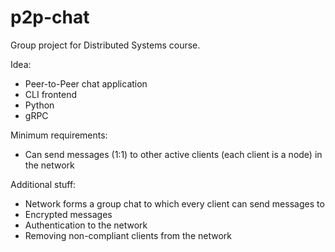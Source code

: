 # p2p-chat

Group project for Distributed Systems course.

Idea:

- Peer-to-Peer chat application
- CLI frontend
- Python
- gRPC

Minimum requirements:

- Can send messages (1:1) to other active clients (each client is a node) in the
  network

Additional stuff:

- Network forms a group chat to which every client can send messages to
- Encrypted messages
- Authentication to the network
- Removing non-compliant clients from the network
